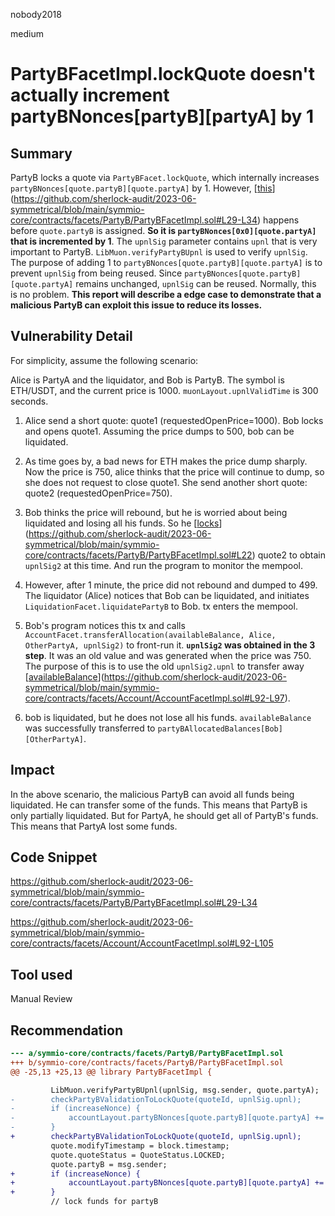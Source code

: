 nobody2018

medium

# PartyBFacetImpl.lockQuote doesn't actually increment partyBNonces[partyB][partyA] by 1

## Summary

PartyB locks a quote via `PartyBFacet.lockQuote`, which internally increases `partyBNonces[quote.partyB][quote.partyA]` by 1. However, [[this](https://github.com/sherlock-audit/2023-06-symmetrical/blob/main/symmio-core/contracts/facets/PartyB/PartyBFacetImpl.sol#L29-L34)](https://github.com/sherlock-audit/2023-06-symmetrical/blob/main/symmio-core/contracts/facets/PartyB/PartyBFacetImpl.sol#L29-L34) happens before `quote.partyB` is assigned. **So it is `partyBNonces[0x0][quote.partyA]` that is incremented by 1**. The `upnlSig` parameter contains `upnl` that is very important to PartyB. `LibMuon.verifyPartyBUpnl` is used to verify `upnlSig`. The purpose of adding 1 to `partyBNonces[quote.partyB][quote.partyA]` is to prevent `upnlSig` from being reused. Since `partyBNonces[quote.partyB][quote.partyA]` remains unchanged, `upnlSig` can be reused. Normally, this is no problem. **This report will describe a edge case to demonstrate that a malicious PartyB can exploit this issue to reduce its losses.**

## Vulnerability Detail

For simplicity, assume the following scenario:

Alice is PartyA and the liquidator, and Bob is PartyB. The symbol is ETH/USDT, and the current price is 1000. `muonLayout.upnlValidTime` is 300 seconds.

1.  Alice send a short quote: quote1 (requestedOpenPrice=1000). Bob locks and opens quote1. Assuming the price dumps to 500, bob can be liquidated.
    
2.  As time goes by, a bad news for ETH makes the price dump sharply. Now the price is 750, alice thinks that the price will continue to dump, so she does not request to close quote1. She send another short quote: quote2 (requestedOpenPrice=750).
    
3.  Bob thinks the price will rebound, but he is worried about being liquidated and losing all his funds. So he [[locks](https://github.com/sherlock-audit/2023-06-symmetrical/blob/main/symmio-core/contracts/facets/PartyB/PartyBFacetImpl.sol#L22)](https://github.com/sherlock-audit/2023-06-symmetrical/blob/main/symmio-core/contracts/facets/PartyB/PartyBFacetImpl.sol#L22) quote2 to obtain `upnlSig2` at this time. And run the program to monitor the mempool.
    
4.  However, after 1 minute, the price did not rebound and dumped to 499. The liquidator (Alice) notices that Bob can be liquidated, and initiates `LiquidationFacet.liquidatePartyB` to Bob. tx enters the mempool.
    
5.  Bob's program notices this tx and calls `AccountFacet.transferAllocation(availableBalance, Alice, OtherPartyA, upnlSig2)` to front-run it. **`upnlSig2` was obtained in the 3 step**. It was an old value and was generated when the price was 750. The purpose of this is to use the old `upnlSig2.upnl` to transfer away [[availableBalance](https://github.com/sherlock-audit/2023-06-symmetrical/blob/main/symmio-core/contracts/facets/Account/AccountFacetImpl.sol#L92-L97)](https://github.com/sherlock-audit/2023-06-symmetrical/blob/main/symmio-core/contracts/facets/Account/AccountFacetImpl.sol#L92-L97).
    
6.  bob is liquidated, but he does not lose all his funds. `availableBalance` was successfully transferred to `partyBAllocatedBalances[Bob][OtherPartyA]`.
    

## Impact

In the above scenario, the malicious PartyB can avoid all funds being liquidated. He can transfer some of the funds. This means that PartyB is only partially liquidated. But for PartyA, he should get all of PartyB's funds. This means that PartyA lost some funds.

## Code Snippet

https://github.com/sherlock-audit/2023-06-symmetrical/blob/main/symmio-core/contracts/facets/PartyB/PartyBFacetImpl.sol#L29-L34

https://github.com/sherlock-audit/2023-06-symmetrical/blob/main/symmio-core/contracts/facets/Account/AccountFacetImpl.sol#L92-L105

## Tool used

Manual Review

## Recommendation

```diff
--- a/symmio-core/contracts/facets/PartyB/PartyBFacetImpl.sol
+++ b/symmio-core/contracts/facets/PartyB/PartyBFacetImpl.sol
@@ -25,13 +25,13 @@ library PartyBFacetImpl {

         LibMuon.verifyPartyBUpnl(upnlSig, msg.sender, quote.partyA);
-        checkPartyBValidationToLockQuote(quoteId, upnlSig.upnl);
-        if (increaseNonce) {
-            accountLayout.partyBNonces[quote.partyB][quote.partyA] += 1;
-        }
+        checkPartyBValidationToLockQuote(quoteId, upnlSig.upnl);
         quote.modifyTimestamp = block.timestamp;
         quote.quoteStatus = QuoteStatus.LOCKED;
         quote.partyB = msg.sender;
+        if (increaseNonce) {
+            accountLayout.partyBNonces[quote.partyB][quote.partyA] += 1;
+        }
         // lock funds for partyB
```